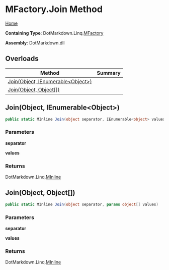 <a name="_top"></a>

# MFactory\.Join Method

[Home](../../../../README.md#_top)

**Containing Type**: DotMarkdown\.Linq\.[MFactory](../README.md#_top)

**Assembly**: DotMarkdown\.dll

## Overloads

| Method | Summary |
| ------ | ------- |
| [Join(Object, IEnumerable\<Object>)](#DotMarkdown_Linq_MFactory_Join_System_Object_System_Collections_Generic_IEnumerable_System_Object__) | |
| [Join(Object, Object\[\])](#DotMarkdown_Linq_MFactory_Join_System_Object_System_Object___) | |

## Join\(Object, IEnumerable\<Object>\) <a name="DotMarkdown_Linq_MFactory_Join_System_Object_System_Collections_Generic_IEnumerable_System_Object__"></a>

```csharp
public static MInline Join(object separator, IEnumerable<object> values)
```

### Parameters

**separator**

**values**

### Returns

DotMarkdown\.Linq\.[MInline](../../MInline/README.md#_top)

## Join\(Object, Object\[\]\) <a name="DotMarkdown_Linq_MFactory_Join_System_Object_System_Object___"></a>

```csharp
public static MInline Join(object separator, params object[] values)
```

### Parameters

**separator**

**values**

### Returns

DotMarkdown\.Linq\.[MInline](../../MInline/README.md#_top)

